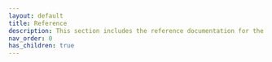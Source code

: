 ```yaml
---
layout: default
title: Reference
description: This section includes the reference documentation for the lakeFS platform's various APIs, CLIs, and file formats.
nav_order: 0
has_children: true
---
```

